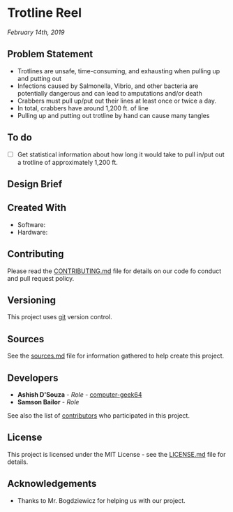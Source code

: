 # Trotline Reel
*February 14th, 2019*

## Problem Statement
* Trotlines are unsafe, time-consuming, and exhausting when pulling up and putting out
* Infections caused by Salmonella, Vibrio, and other bacteria are potentially dangerous and can lead to amputations and/or death
* Crabbers must pull up/put out their lines at least once or twice a day.
* In total, crabbers have around 1,200 ft. of line
* Pulling up and putting out trotline by hand can cause many tangles

## To do
- [ ] Get statistical information about how long it would take to pull in/put out a trotline of approximately 1,200 ft.

## Design Brief

## Created With
* Software:
* Hardware:

## Contributing
Please read the [CONTRIBUTING.md](/docs/CONTRIBUTING.md) file for details on our code fo conduct and pull request policy.

## Versioning
This project uses [git](https://git-scm.com/) version control.

## Sources
See the [sources.md](/docs/sources.md) file for information gathered to help create this project.

## Developers
* **Ashish D'Souza** - *Role* - [computer-geek64](https://github.com/computer-geek64/)
* **Samson Bailor** - *Role*

See also the list of [contributors](/docs/CONTRIBUTORS.md) who participated in this project.

## License
This project is licensed under the MIT License - see the [LICENSE.md](LICENSE.md) file for details.

## Acknowledgements
* Thanks to Mr. Bogdziewicz for helping us with our project.
